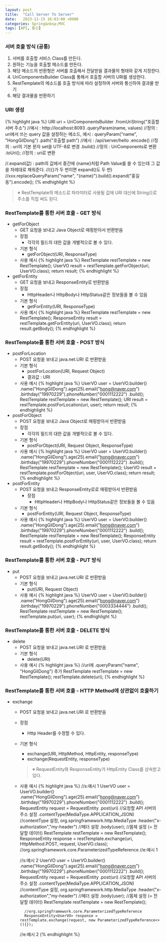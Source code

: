 ```yaml
---
layout: post
title:  "Call Server To Server"
date:   2023-12-15 16:03:00 +0900
categories: Spring&nbsp;MVC
tags: [API, 통신]
---
```


### 서버 호출 방식 (공통)

1. 서버를 호출할 서비스 Class를 만든다.
2. 원하는 기능을 호출할 메소드를 만든다.
3. 해당 메소드의 반환형은 서버를 호출해서 전달받을 결과물의 형태와 같게 지정한다.
4. UriComponentsBuilder Class를 통해서 호출할 서버의 URI를 생성한다.
5. RestTemplate의 메소드를 호출 방식에 따라 설정하여 서버와 통신하여 결과물 받기
6. 해당 결과물을 반환하기

### URI 생성

{% highlight java %}
URI uri = UriComponentsBuilder
.fromUriString("호출할 서버 주소") //예시 : http://localhost:8093
.queryParam(name, values) //정의 : uri에서 쓰는 query 값을 설정하는 메소드, 예시 : queryParam("name", "HongGilDong")
.path("호출할 path") //예시 : /api/server/hello
.encode() //정의 : uri의 기본 문자 set을 UTF-8로 변경
.build() //정의 : UriComponents로 변환
.toUri(); //정의 : uri로 변환

//.expand(값) : path의 값에서 중간에 {name}처럼 Path Value를 쓸 수 있는데 그 값을 차례대로 채워준다.
//({}가 두 번이면 expand()도 두 번)
//xxx.replaceQueryParam("name", "{name}").build().expand("홍길동").encode();
{% endhighlight %}

>※ RestTemplate의 메소드로 파라미터로 사용될 값에 URI 대신에 String으로 주소를 직접 써도 된다.

### RestTemplate를 통한 서버 호출 - GET 방식

- getForObject
    - GET 요청을 보내고 Java Object로 매핑받아서 반환받음
    - 장점
        - 각각의 필드의 대한 값을 개별적으로 볼 수 있다.
    - 기본 형식
        - getForObject(URI, ResponseType)
    - 사용 예시
        {% highlight java %}
        RestTemplate restTemplate = new RestTemplate();
        UserVO result = restTemplate.getForObject(uri, UserVO.class);
        return result;
        {% endhighlight %}
- getForEntity
    - GET 요청을 보내고 ResponseEntity로 반환받음
    - 장점
        - HttpHeader나 HttpBody나 HttpStatus같은 정보들을 볼 수 있음
    - 기본 형식
        - getForEntity(URI, ResponseType)
    - 사용 예시
        {% highlight java %}
        RestTemplate restTemplate = new RestTemplate();
        ResponseEntity<UserVO> result = restTemplate.getForEntity(uri, UserVO.class);
        return result.getBody();
        {% endhighlight %}

### RestTemplate를 통한 서버 호출 - POST 방식

- postForLocation
    - POST 요청을 보내고 java.net.URI 로 반환받음
    - 기본 형식
        - postForLocation(URI, Request Object)
        - 결과값 : URI
    - 사용 예시
        {% highlight java %}
        UserVO user
            = UserVO.builder()
            .name("HongGilDong").age(25).email("hong@naver.com")
            .birthday("19970229").phoneNumber("0001112222")
            .build();
        RestTemplate restTemplate = new RestTemplate();
        URI result = restTemplate.postForLocation(uri, user);
        return result;
        {% endhighlight %}
- postForObject
    - POST 요청을 보내고 Java Object로 매핑받아서 반환받음
    - 장점
        - 각각의 필드의 대한 값을 개별적으로 볼 수 있다.
    - 기본 형식
        - postForObject(URI, Request Object, ResponseType)
    - 사용 예시
        {% highlight java %}
        UserVO user
            = UserVO.builder()
            .name("HongGilDong").age(25).email("hong@naver.com")
            .birthday("19970229").phoneNumber("0001112222")
            .build();
        RestTemplate restTemplate = new RestTemplate();
        UserVO result = restTemplate.postForObject(uri, user, UserVO.class);
        return result;
        {% endhighlight %}
- postForEntity
    - POST 요청을 보내고 ResponseEntity로로 매핑받아서 반환받음
        - 장점
            - HttpHeader나 HttpBody나 HttpStatus같은 정보들을 볼 수 있음
    - 기본 형식
        - postForEntity(URI, Request Object, ResponseType)
    - 사용 예시
        {% highlight java %}
        UserVO user
            = UserVO.builder()
            .name("HongGilDong").age(25).email("hong@naver.com")
            .birthday("19970229").phoneNumber("0001112222")
            .build();
        RestTemplate restTemplate = new RestTemplate();
        ResponseEntity<UserVO> result = restTemplate.postForEntity(uri, user, UserVO.class);
        return result.getBody();
        {% endhighlight %}

### RestTemplate를 통한 서버 호출 - PUT 방식

- put
    - POST 요청을 보내고 java.net.URI 로 반환받음
    - 기본 형식
        - put(URI, Request Object)
    - 사용 예시
        {% highlight java %}
        UserVO user
            = UserVO.builder()
            .name("HongGilDong").age(25).email("hong@naver.com")
            .birthday("19970229").phoneNumber("0003334444")
            .build();
        RestTemplate restTemplate = new RestTemplate();
        restTemplate.put(uri, user);
        {% endhighlight %}

### RestTemplate를 통한 서버 호출 - DELETE 방식

- delete
    - POST 요청을 보내고 java.net.URI 로 반환받음
    - 기본 형식
        - delete(URI)
    - 사용 예시
        {% highlight java %}
        //uri에 .queryParam("name", "HongGilDong") 추가
        RestTemplate restTemplate = new RestTemplate();
        restTemplate.delete(uri);
        {% endhighlight %}

### RestTemplate를 통한 서버 호출 - HTTP Method에 상관없이 호출하기

- exchange
    - POST 요청을 보내고 java.net.URI 로 반환받음
    - 장점
        - Http Header를 수정할 수 있다.
    - 기본 형식
        - exchange(URI, HttpMethod, HttpEntity, responseType)
        - exchange(RequestEntity, responseType)
        >※ RequestEntity와 ResponseEntity가 HttpEntity Class를 상속받고 있다.
    - 사용 예시
        {% highlight java %}
        //s:예시 1
            UserVO user
                = UserVO.builder()
                .name("HongGilDong").age(25).email("hong@naver.com")
                .birthday("19970229").phoneNumber("0001112222")
                .build();
            RequestEntity<UserVO> request = RequestEntity
                    .post(uri) //요청할 API 서버의 주소 설정
                    .contentType(MediaType.APPLICATION_JSON) //contentType 설정, org.springframework.http.MediaType
                    .header("x-authorization","my-header") //헤더 설정
                    .body(user); //몸체 설정 (= 전달할 데이터)
            RestTemplate restTemplate = new RestTemplate();
            ResponseEntity<UserVO> response = restTemplate.exchange(uri, HttpMethod.POST, request, UserVO.class); //org.springframework.core.ParameterizedTypeReference
        //e:예시 1

        //s:예시 2
            UserVO user
                = UserVO.builder()
                .name("HongGilDong").age(25).email("hong@naver.com")
                .birthday("19970229").phoneNumber("0001112222")
                .build();
            RequestEntity<UserVO> request = RequestEntity
                    .post(uri) //요청할 API 서버의 주소 설정
                    .contentType(MediaType.APPLICATION_JSON) //contentType 설정, org.springframework.http.MediaType
                    .header("x-authorization","my-header") //헤더 설정
                    .body(user); //몸체 설정 (= 전달할 데이터)
            RestTemplate restTemplate = new RestTemplate();

            //org.springframework.core.ParameterizedTypeReference
            ResponseEntity<UserVO> response = restTemplate.exchange(request, new ParameterizedTypeReference<>(){});
        //e:예시 2
        {% endhighlight %}